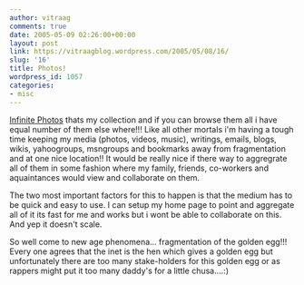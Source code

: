 ```yaml
---
author: vitraag
comments: true
date: 2005-05-09 02:26:00+00:00
layout: post
link: https://vitraagblog.wordpress.com/2005/05/08/16/
slug: '16'
title: Photos!
wordpress_id: 1057
categories:
- misc
---
```


[Infinite Photos](http://pg.photos.yahoo.com/ph/vbzpanacea/my_photos) thats my collection and if you can browse them all i have equal number of them else where!!! Like all other mortals i'm having a tough time keeping my media (photos, videos, music), writings, emails, blogs, wikis, yahoogroups, msngroups and bookmarks away from fragmentation and at one nice location!! It would be really nice if there way to aggregrate all of them in some fashion where my family, friends, co-workers and aquaintances would view and collaborate on them.

The two most important factors for this to happen is that the medium has to be quick and easy to use. I can setup my home page to point and aggregate all of it its fast for me and works but i wont be able to collaborate on this. And yep it doesn't scale.

So well come to new age phenomena... fragmentation of the golden egg!!! Every one agrees that the inet is the hen which gives a golden egg but unfortunately there are too many stake-holders for this golden egg or as rappers might put it too many daddy's for a little chusa....:)

